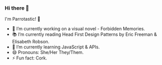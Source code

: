 ### Hi there 👋

I'm Parrotastic! 🦜

- 🔭 I’m currently working on a visual novel - Forbidden Memories.
- 📚 I’m currently reading Head First Design Patterns by Eric Freeman & Elisabeth Robson.
- 🌱 I’m currently learning JavaScript & APIs.
- 😄 Pronouns: She/Her They/Them.
- ⚡ Fun fact: Cork. 

<!--
**Parrotastic/Parrotastic** is a ✨ _special_ ✨ repository because its `README.md` (this file) appears on your GitHub profile.

Here are some ideas to get you started:

- 🔭 I’m currently working on ...
- 🌱 I’m currently learning ...
- 👯 I’m looking to collaborate on ...
- 🤔 I’m looking for help with ...
- 💬 Ask me about ...
- 📫 How to reach me: ...
- 😄 Pronouns: ...
- ⚡ Fun fact: ...
-->
